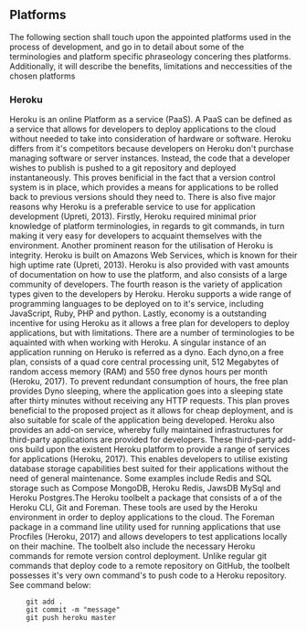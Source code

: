 ## Platforms
The following section shall touch upon the appointed platforms used in the process of development, and go in to detail about some of the terminologies and platform specific phraseology concering thes platforms. Additionally, it will describe the benefits, limitations and neccessities of the chosen platforms

### Heroku
Heroku is an online Platform as a service (PaaS). A PaaS can be defined as a service that allows for developers to deploy applications to the cloud without needed to take into consideration of hardware or software. Heroku differs from it's competitors because developers on Heroku don't purchase managing software or server instances. Instead, the code that a developer wishes to publish is pushed to a git repository and deployed instantaneously. This proves benificial in the fact that a version control system is in place, which provides a means for applications to be rolled back to previous versions should they need to. There is also five major reasons why Heroku is a preferable service to use for application development (Upreti, 2013). Firstly, Heroku required minimal prior knowledge of platform terminologies, in regards to git commands, in turn making it very easy for developers to acquaint themselves with the environment. Another prominent reason for the utilisation of Heroku is integrity. Heroku is built on Amazons Web Services, which is known for their high uptime rate (Upreti, 2013). Heroku is also provided with vast amounts of documentation on how to use the platform, and also consists of a large community of developers. The fourth reason is the variety of application types given to the developers by Heroku. Heroku supports a wide range of programming languages to be deployed on to it's service, including JavaScript, Ruby, PHP and python. Lastly, economy is a outstanding incentive for using Heroku as it allows a free plan for developers to deploy applications, but with limitations. There are a number of terminologies to be aquainted with when working with Heroku. A singular instance of an application running on Heruko is referred as a dyno. Each dyno,on a free plan, consists of a quad core central processing unit, 512 Megabytes of random access memory (RAM) and 550 free dynos hours per month (Heroku, 2017). To prevent redundant consumption of hours, the free plan provides Dyno sleeping, where the application goes into a sleeping state after thirty minutes without receiving any HTTP requests. This plan proves beneficial to the proposed project as it allows for cheap deployment, and is also suitable for scale of the application being developed.
Heroku also provides an add-on service, whereby fully maintained infrastructures for third-party applications are provided for developers. These third-party add-ons build upon the existent Heroku platform to provide a range of services for applications (Heroku, 2017). This enables developers to utilise existing database storage capabilities best suited for their applications without the need of general maintenance. Some examples include Redis and SQL storage such as Compose MongoDB, Heroku Redis, JawsDB MySql and Heroku Postgres.The Heroku toolbelt a package that consists of a of the Heroku CLI, Git and Foreman. These tools are used by the Heroku environment in order to deploy applications to the cloud. The Foreman package in a command line utility used for running applications that use Procfiles (Heroku, 2017) and allows developers to test applications locally on their machine. The toolbelt also include the necessary Heroku commands for remote version control deployment. Unlike regular git commands that deploy code to a remote repository on GitHub, the toolbelt possesses it's very own command's to push code to a Heroku repository. See command below:

```
    git add .
    git commit -m "message"
    git push heroku master
```
